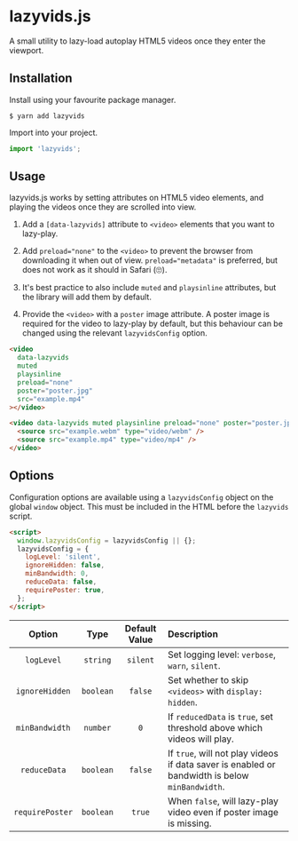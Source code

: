 # lazyvids.js

A small utility to lazy-load autoplay HTML5 videos once they enter the viewport.

## Installation

Install using your favourite package manager.

```shell
$ yarn add lazyvids
```

Import into your project.

```js
import 'lazyvids';
```

## Usage

lazyvids.js works by setting attributes on HTML5 video elements, and playing the videos once they are scrolled into view.

1. Add a `[data-lazyvids]` attribute to `<video>` elements that you want to lazy-play.

2. Add `preload="none"` to the `<video>` to prevent the browser from downloading it when out of view. `preload="metadata"` is preferred, but does not work as it should in Safari (🙄).

3. It's best practice to also include `muted` and `playsinline` attributes, but the library will add them by default.

4. Provide the `<video>` with a `poster` image attribute. A poster image is required for the video to lazy-play by default, but this behaviour can be changed using the relevant `lazyvidsConfig` option.

```html
<video
  data-lazyvids
  muted
  playsinline
  preload="none"
  poster="poster.jpg"
  src="example.mp4"
></video>

<video data-lazyvids muted playsinline preload="none" poster="poster.jpg">
  <source src="example.webm" type="video/webm" />
  <source src="example.mp4" type="video/mp4" />
</video>
```

## Options

Configuration options are available using a `lazyvidsConfig` object on the global `window` object. This must be included in the HTML before the `lazyvids` script.

```html
<script>
  window.lazyvidsConfig = lazyvidsConfig || {};
  lazyvidsConfig = {
    logLevel: 'silent',
    ignoreHidden: false,
    minBandwidth: 0,
    reduceData: false,
    requirePoster: true,
  };
</script>
```

| **Option** | **Type** | **Default Value** | **Description** |
| :-: | :-: | :-: | :-- |
| `logLevel` | `string` | `silent` | Set logging level: `verbose`, `warn`, `silent`. |
| `ignoreHidden` | `boolean` | `false` | Set whether to skip `<videos>` with `display: hidden`. |
| `minBandwidth` | `number` | `0` | If `reducedData` is `true`, set threshold above which videos will play. |
| `reduceData` | `boolean` | `false` | If `true`, will not play videos if data saver is enabled or bandwidth is below `minBandwidth`. |
| `requirePoster` | `boolean` | `true` | When `false`, will lazy-play video even if poster image is missing. |
